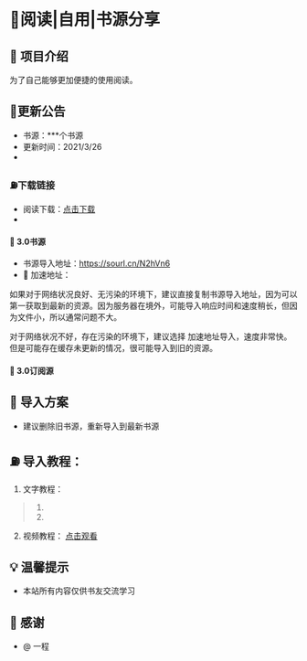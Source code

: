 
# 📕阅读|自用|书源分享

## :mega: 项目介绍
为了自己能够更加便捷的使用阅读。

## 🚗更新公告
- 书源：***个书源
- 更新时间：2021/3/26
-

### ⛽下载链接
- 阅读下载：[点击下载](https://ljyfx.lanzous.com/irY7Dncijda)
-

#### :ledger: 3.0书源
- 书源导入地址：https://sourl.cn/N2hVn6
- :bullettrain_side: 加速地址：

如果对于网络状况良好、无污染的环境下，建议直接复制书源导入地址，因为可以第一获取到最新的资源。因为服务器在境外，可能导入响应时间和速度稍长，但因为文件小，所以通常问题不大。

对于网络状况不好，存在污染的环境下，建议选择 加速地址导入，速度非常快。但是可能存在缓存未更新的情况，很可能导入到旧的资源。

#### :satellite: 3.0订阅源

## :memo: 导入方案
- 建议删除旧书源，重新导入到最新书源

## :fuelpump: 导入教程：
1. 文字教程：
> 1.
> 2.



2. 视频教程：
[点击观看](https://www.bilibili.com/video/av584457207/)


## :bulb: 温馨提示
- 本站所有内容仅供书友交流学习

## :tada: 感谢
- @ 一程
